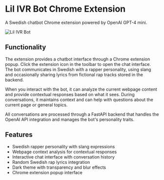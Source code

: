 # Lil IVR Bot Chrome Extension

A Swedish chatbot Chrome extension powered by OpenAI GPT-4 mini.

![Lil IVR Bot](assets/lil-ivr-bot.png)

## Functionality

The extension provides a chatbot interface through a Chrome extension popup. Click the extension icon in the toolbar to open the chat interface. The bot communicates in Swedish with a rapper personality, using slang and occasionally sharing lyrics from fictional rap tracks stored in the backend.

When you interact with the bot, it can analyze the current webpage content and provide contextual responses based on what it sees. During conversations, it maintains context and can help with questions about the current page or general topics.

All conversations are processed through a FastAPI backend that handles the OpenAI API integration and manages the bot's personality traits.

## Features

- Swedish rapper personality with slang expressions
- Webpage context analysis for contextual responses
- Interactive chat interface with conversation history
- Random Swedish rap lyrics integration
- Dark theme with transparency and blur effects
- Chrome extension popup interface

